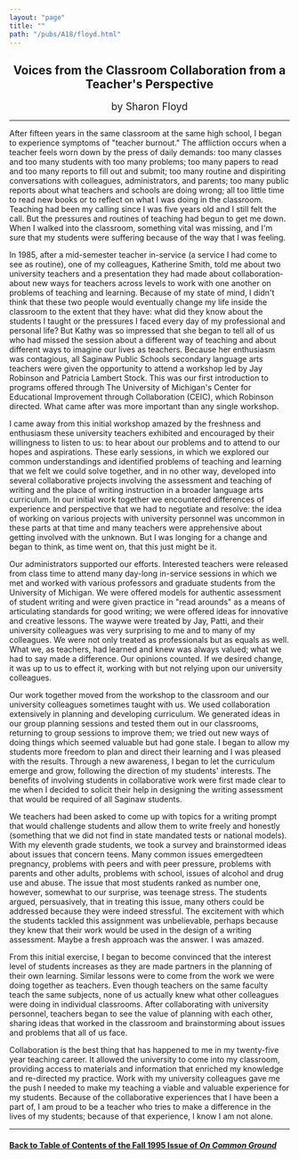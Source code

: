 ```yaml
---
layout: "page"
title: ""
path: "/pubs/A18/floyd.html"
---
```

<main>
<center><h2>
Voices from the Classroom Collaboration from a Teacher's Perspective</h2>
<font size="+1">by Sharon Floyd</font>
</center><hr/>
After fifteen years in the same classroom at the same high school, I
began to experience symptoms of "teacher burnout." The affliction  occurs
when a teacher feels worn down by the press of daily  demands: too many
classes and too many students with too many  problems; too many papers to
read and too many reports to fill out  and submit; too many routine and
dispiriting conversations with  colleagues, administrators, and parents;
too many public reports  about what teachers and schools are doing wrong;
all too little time to  read new books or to reflect on what I was doing
in the classroom.   Teaching had been my calling since I was five years
old and I still  felt the call.  But the pressures and routines of
teaching had begun to  get me down.  When I walked into the classroom,
something vital  was missing, and I'm sure that my students were suffering
because  of the way that I was feeling.
<p>
In 1985, after a mid-semester teacher in-service (a service I had  come to
see as routine), one of my colleagues, Katherine Smith, told  me about two
university teachers and a presentation they had made  about
collaboration­about new ways for teachers across levels to  work with
one another on problems of teaching and learning.   Because of my state of
mind, I didn't think that these two people  would eventually change my
life inside the classroom to the extent  that they have: what did they
know about the students I taught or  the pressures I faced every day of my
professional and personal life?  But Kathy was so impressed that she began
to tell all of us who had  missed the session about a different way of
teaching and about  different ways to imagine our lives as teachers.
Because her  enthusiasm was contagious, all Saginaw Public Schools
secondary  language arts teachers were given the opportunity to attend a
workshop led by Jay Robinson and Patricia Lambert Stock.  This was  our
first introduction to programs offered through The University of
Michigan's Center for Educational Improvement through  Collaboration
(CEIC), which Robinson directed.  What came after was  more important than
any single workshop.
</p><p>
I came away from this initial workshop amazed by the freshness and
enthusiasm these university teachers exhibited and encouraged by  their
willingness to listen to us: to hear about our problems and to  attend to
our hopes and aspirations.  These early sessions, in which  we explored
our common understandings and identified problems of  teaching and
learning that we felt we could solve together, and in no  other way,
developed into several collaborative projects involving  the assessment
and teaching of writing and the place of writing  instruction in a broader
language arts curriculum.  In our initial work  together we encountered
differences of experience and perspective  that we had to negotiate and
resolve: the idea of working on various  projects with university
personnel was uncommon in these parts at  that time and many teachers were
apprehensive about getting  involved with the unknown.  But I was longing
for a change and  began to think, as time went on, that this just might be
it.
</p><p>
Our administrators supported our efforts.  Interested teachers were
released from class time to attend many day-long in-service sessions  in
which we met and worked with various professors and graduate  students
from the University of Michigan.  We were offered models  for authentic
assessment of student writing and were given practice  in "read arounds"
as a means of articulating standards for good  writing; we were offered
ideas for innovative and creative lessons.   The waywe were treated by
Jay, Patti, and their university  colleagues was very surprising to me and
to many of my colleagues.   We were not only treated as professionals but
as equals as well.   What we, as teachers, had learned and knew was always
valued;  what we had to say made a difference.  Our opinions counted.  If
we  desired change, it was up to us to effect it, working with but not
relying upon our university colleagues.
</p><p>
Our work together moved from the workshop to the classroom and  our
university colleagues sometimes taught with us.  We used  collaboration
extensively in planning and developing curriculum.  We  generated ideas in
our group planning sessions and tested them out  in our classrooms,
returning to group sessions to improve them; we  tried out new ways of
doing things which seemed valuable but had  gone stale.  I began to allow
my students more freedom to plan and  direct their learning and I was
pleased with the results.  Through a  new awareness, I began to let the
curriculum emerge and grow,  following the direction of my students'
interests.  The benefits of  involving students in collaborative work were
first made clear to me  when I decided to solicit their help in designing
the writing  assessment that would be required of all Saginaw students.
</p><p>
We teachers had been asked to come up with topics for a writing  prompt
that would challenge students and allow them to write freely  and honestly
(something that we did not find in state mandated tests  or national
models).  With my eleventh grade students, we took a  survey and
brainstormed ideas about issues that concern teens.   Many common issues
emerged­teen pregnancy, problems with  peers and with peer pressure,
problems with parents and other  adults, problems with school, issues of
alcohol and drug use and  abuse.  The issue that most students ranked as
number one,  however, somewhat to our surprise, was teenage stress.  The
students argued, persuasively, that in treating this issue, many  others
could be addressed because they were indeed stressful.  The  excitement
with which the students tackled this assignment was  unbelievable, perhaps
because they knew that their work would be  used in the design of a
writing assessment.  Maybe a fresh approach  was the answer.  I was
amazed.
</p><p>
From this initial exercise, I began to become convinced that the  interest
level of students increases as they are made partners in the  planning of
their own learning.  Similar lessons were to come from  the work we were
doing together as teachers.  Even though teachers  on the same faculty
teach the same subjects, none of us actually  knew what other colleagues
were doing in individual classrooms.   After collaborating with university
personnel, teachers began to see  the value of planning with each other,
sharing ideas that worked in  the classroom and brainstorming about issues
and problems that all  of us face.
</p><p>
Collaboration is the best thing that has happened to me in my  twenty-five
year teaching career.  It allowed the university to come  into my
classroom, providing access to materials and information  that enriched my
knowledge and re-directed my practice.  Work  with my university
colleagues gave me the push I needed to make  my teaching a viable and
valuable experience for my students.   Because of the collaborative
experiences that I have been a part of, I  am proud to be a teacher who
tries to make a difference in the lives  of my students; because of that
experience, I know I am not alone.
</p><hr/>
<h4><a href=".\">Back to
Table of Contents of the Fall 1995 Issue of <i>On Common
Ground</i></a>
</h4>
</main>